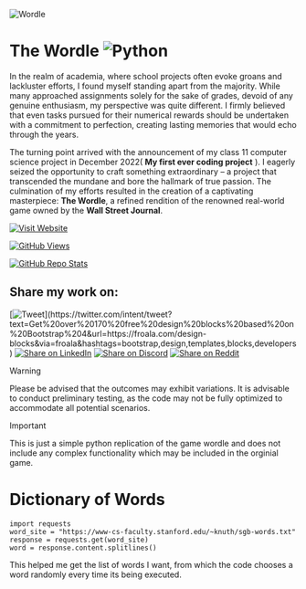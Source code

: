 ![Wordle](https://github.com/d4r534/Wordle-game-replication/assets/110873154/15a7d849-52bb-4b71-88e5-dad29d8f08e8)

# The Wordle ![Python](https://img.shields.io/badge/python-3670A0?style=for-the-badge&logo=python&logoColor=white)
In the realm of academia, where school projects often evoke groans and lackluster efforts, I found myself standing apart from the majority. While many approached assignments solely for the sake of grades, devoid of any genuine enthusiasm, my perspective was quite different. I firmly believed that even tasks pursued for their numerical rewards should be undertaken with a commitment to perfection, creating lasting memories that would echo through the years.

The turning point arrived with the announcement of my class 11 computer science project in December 2022( **My first ever coding project** ). I eagerly seized the opportunity to craft something extraordinary – a project that transcended the mundane and bore the hallmark of true passion. The culmination of my efforts resulted in the creation of a captivating masterpiece: **The Wordle**, a refined rendition of the renowned real-world game owned by the **Wall Street Journal**. 

[![Visit Website](https://img.shields.io/badge/Original%20Game-Click%20Here-black?style=for-the-badge)](https://www.nytimes.com/games/wordle/index.html)

[![GitHub Views](https://komarev.com/ghpvc/?username=d4r534&label=Views)](https://github.com/d4r534/Wordle-game-replication)

[![GitHub Repo Stats](https://github-readme-stats.vercel.app/api/pin/?username=atharv-remrepo=Wordle-game-replication&bg_color=000000&title_color=ffffff&text_color=ffffff&icon_color=000000)](https://github.com/atharv-rem/Wordle-game-replication)

## Share my work on:
[![Tweet](https://img.shields.io/twitter/url/http/shields.io.svg-black?)](https://twitter.com/intent/tweet?text=Get%20over%20170%20free%20design%20blocks%20based%20on%20Bootstrap%204&url=https://froala.com/design-blocks&via=froala&hashtags=bootstrap,design,templates,blocks,developers)
[![Share on LinkedIn](https://img.shields.io/badge/Share-black?logo=linkedin)](https://www.linkedin.com/sharing/share-offsite/?url=https://your-website-url-here)
[![Share on Discord](https://img.shields.io/badge/Share-black?logo=discord&style=for-the-badge)](https://discordapp.com/channels/@me?tab=popout&referrer=d4r534/Bas.AI)
[![Share on Reddit](https://img.shields.io/badge/Share-000000?logo=reddit&style=for-the-badge)](https://www.reddit.com/submit?url=https://github.com/yourusername/yourrepository&title=Your%20Repository%20Title)

> [!WARNING]
> Please be advised that the outcomes may exhibit variations. It is advisable to conduct preliminary testing, as the code may not be fully optimized to accommodate all potential scenarios.

> [!IMPORTANT]
> This is just a simple python replication of the game wordle and does not include any complex functionality which may be included in the orginial game.


# Dictionary of Words
```
import requests
word_site = "https://www-cs-faculty.stanford.edu/~knuth/sgb-words.txt"
response = requests.get(word_site)
word = response.content.splitlines()
```
This helped me get the list of words I want, from which the code chooses a word randomly every time its being executed.
